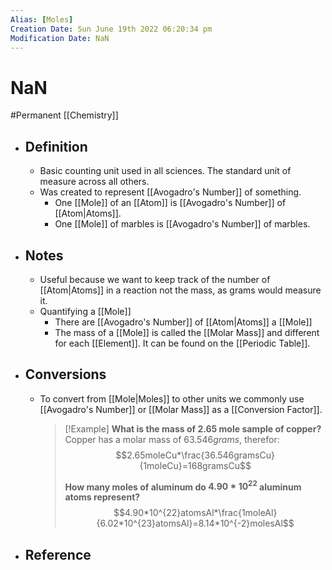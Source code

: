 ```yaml
---
Alias: [Moles]
Creation Date: Sun June 19th 2022 06:20:34 pm 
Modification Date: NaN
---
```

# NaN
#Permanent [[Chemistry]]

- ## Definition
	- Basic counting unit used in all sciences. The standard unit of measure across all others.
	- Was created to represent [[Avogadro's Number]] of something. 
		- One [[Mole]] of an [[Atom]] is [[Avogadro's Number]] of [[Atom|Atoms]]. 
		- One [[Mole]] of marbles is [[Avogadro's Number]] of marbles.
- ## Notes
	- Useful because we want to keep track of the number of [[Atom|Atoms]] in a reaction not the mass, as grams would measure it. 
	- Quantifying a [[Mole]]
		- There are [[Avogadro's Number]] of [[Atom|Atoms]] a [[Mole]]
		- The mass of a [[Mole]] is called the [[Molar Mass]] and different for each [[Element]]. It can be found on the [[Periodic Table]].
- ## Conversions
	- To convert from [[Mole|Moles]] to other units we commonly use [[Avogadro's Number]] or [[Molar Mass]] as a [[Conversion Factor]].
	  > [!Example]
	  > **What is the mass of 2.65 mole sample of copper?**
	  > Copper has a molar mass of $63.546grams$, therefor:
	  > $$2.65moleCu*\frac{36.546gramsCu}{1moleCu}=168gramsCu$$
	  > 
	  > **How many moles of aluminum do $4.90*10^{22}$ aluminum atoms represent?**
	  > $$4.90*10^{22}atomsAl*\frac{1moleAl}{6.02*10^{23}atomsAl}=8.14*10^{-2}molesAl$$
- ## Reference